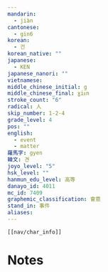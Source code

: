 ```yaml
---
mandarin:
  - jiàn
cantonese:
  - gin6
korean:
  - 건
korean_native: ""
japanese:
  - KEN
japanese_nanori: ""
vietnamese:
middle_chinese_initial: g
middle_chinese_final: ɣiᴇn
stroke_count: "6"
radical: 人
skip_number: 1-2-4
grade_level: 4
pos: ""
english:
  - event
  - matter
羅馬字: gyen
韓文: 견
joyo_level: "5"
hsk_level: ""
hanmun_edu_level: 高等
danayo_id: 4011
mc_id: 7409
graphemic_classification: 會意
stand_in: 事件
aliases:
---
```

```meta-bind-embed
[[nav/char_info]]
```

# Notes
